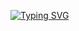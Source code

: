 [![Typing SVG](https://readme-typing-svg.demolab.com?font=Fira+Code&size=80&pause=1000&color=00F1F7&center=true&vCenter=true&width=635&height=150&lines=Are+you+OK%EF%BC%9F)](https://git.io/typing-svg)
